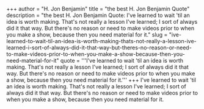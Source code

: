 +++
author = "H. Jon Benjamin"
title = "the best H. Jon Benjamin Quote"
description = "the best H. Jon Benjamin Quote: I've learned to wait 'til an idea is worth making. That's not really a lesson I've learned; I sort of always did it that way. But there's no reason or need to make videos prior to when you make a show, because then you need material for it."
slug = "ive-learned-to-wait-til-an-idea-is-worth-making-thats-not-really-a-lesson-ive-learned-i-sort-of-always-did-it-that-way-but-theres-no-reason-or-need-to-make-videos-prior-to-when-you-make-a-show-because-then-you-need-material-for-it"
quote = '''I've learned to wait 'til an idea is worth making. That's not really a lesson I've learned; I sort of always did it that way. But there's no reason or need to make videos prior to when you make a show, because then you need material for it.'''
+++
I've learned to wait 'til an idea is worth making. That's not really a lesson I've learned; I sort of always did it that way. But there's no reason or need to make videos prior to when you make a show, because then you need material for it.
